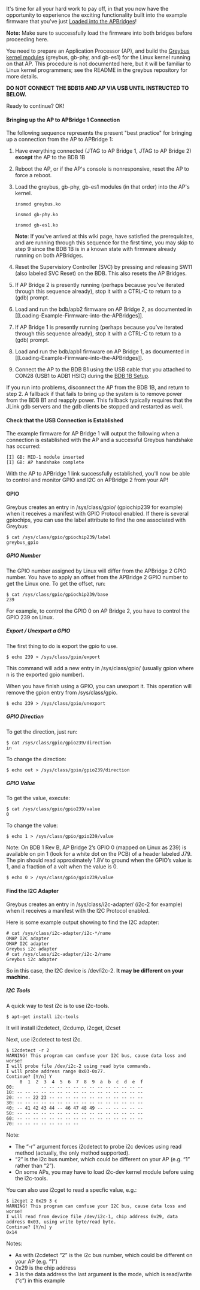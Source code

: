 It's time for all your hard work to pay off, in that you now have the opportunity to experience the exciting functionality built into the example firmware that you've just [Loaded into the APBridges](Loading-Example-Firmware-into-the-APBridges)!

**Note:** Make sure to successfully load the firmware into both bridges before proceeding here.

You need to prepare an Application Processor (AP), and build the [Greybus kernel modules](https://github.com/projectara/greybus) (greybus, gb-phy, and gb-es1) for the Linux kernel running on that AP. This procedure is not documented here, but it will be familiar to Linux kernel programmers; see the README in the greybus repository for more details.

**DO NOT CONNECT THE BDB1B AND AP VIA USB UNTIL INSTRUCTED TO BELOW.**

Ready to continue?  OK!

#### Bringing up the AP to APBridge 1 Connection

The following sequence represents the present "best practice" for bringing up a connection from the AP to APBridge 1:

1. Have everything connected (JTAG to AP Bridge 1, JTAG to AP Bridge 2) **except** the AP to the BDB 1B
2. Reboot the AP, or if the AP's console is nonresponsive, reset the AP to force a reboot.
3. Load the greybus, gb-phy, gb-es1 modules (in that order) into the AP's kernel.

    ```insmod greybus.ko```

    ```insmod gb-phy.ko```

    ```insmod gb-es1.ko```
 
    **Note**: If you've arrived at this wiki page, have satisfied the prerequisites, and are running through this sequence for the first time, you may skip to step 9 since the BDB 1B is in a known state with firmware already running on both APBridges.

4. Reset the Supervisiory Controller (SVC) by pressing and releasing SW11 (also labeled SVC Reset) on the BDB.  This also resets the AP Bridges.
5. If AP Bridge 2 is presently running (perhaps because you’ve iterated through this sequence already), stop it with a CTRL-C to return to a (gdb) prompt.
6. Load and run the bdb/apb2 firmware on AP Bridge 2, as documented in [[Loading-Example-Firmware-into-the-APBridges]].
7. If AP Bridge 1 is presently running (perhaps because you’ve iterated through this sequence already), stop it with a CTRL-C to return to a (gdb) prompt.
8. Load and run the bdb/apb1 firmware on AP Bridge 1, as documented in [[Loading-Example-Firmware-into-the-APBridges]].
9. Connect the AP to the BDB B1 using the USB cable that you attached to CON28 (USB1 to ADB1 HSIC) during 
the [BDB 1B Setup](Big-Development-Board-(BDB)-Version-1-Rev-B-Orientation-and-Setup).

If you run into problems, disconnect the AP from the BDB 1B, and return to step 2.  A fallback if that fails to bring up the system is to remove power from the BDB B1 and reapply power.  This fallback typically requires that the JLink gdb servers and the gdb clients be stopped and restarted as well.

#### Check that the USB Connection is Established

The example firmware for AP Bridge 1 will output the following when a connection is established with the AP and a successful Greybus handshake has occurred:
````
[I] GB: MID-1 module inserted                                              	 
[I] GB: AP handshake complete  	
````
With the AP to APBridge 1 link successfully established, you'll now be able to control and monitor GPIO and I2C on APBridge 2 from your AP!

#### GPIO

Greybus creates an entry in /sys/class/gpio/ (gpiochip239 for example) when it receives a manifest with GPIO Protocol enabled.  If there is several gpiochips, you can use the label attribute to find the one associated with Greybus:

    $ cat /sys/class/gpio/gpiochip239/label  
    greybus_gpio


##### GPIO Number
The GPIO number assigned by Linux will differ from the APBridge 2 GPIO number.
You have to apply an offset from the APBridge 2 GPIO number to get the Linux one.
To get the offset, run:

    $ cat /sys/class/gpio/gpiochip239/base  
    239

For example, to control the GPIO 0 on AP Bridge 2, you have to control the GPIO 239 on Linux.

##### Export / Unexport a GPIO
The first thing to do is export the gpio to use.

    $ echo 239 > /sys/class/gpio/export  

This command will add a new entry in /sys/class/gpio/ (usually gpion where n is the exported gpio number).

When you have finish using a GPIO, you can unexport it. This operation will remove the gpion entry from /sys/class/gpio.
    
    $ echo 239 > /sys/class/gpio/unexport

##### GPIO Direction
To get the direction, just run:

    $ cat /sys/class/gpio/gpio239/direction  
    in

To change the direction:

    $ echo out > /sys/class/gpio/gpio239/direction


##### GPIO Value
To get the value, execute:

    $ cat /sys/class/gpio/gpio239/value  
    0

To change the value:

    $ echo 1 > /sys/class/gpio/gpio239/value
Note: On BDB 1 Rev B, AP Bridge 2’s GPIO 0 (mapped on Linux as 239) is available on pin 1 (look for a white dot on the PCB) of a header labeled J79.  The pin should read approximately 1.8V to ground when the GPIO’s value is 1, and a fraction of a volt when the value is 0.

    $ echo 0 > /sys/class/gpio/gpio239/value

#### Find the I2C Adapter

Greybus creates an entry in /sys/class/i2c-adapter/ (i2c-2 for example) when it receives a manifest with the I2C Protocol enabled. 

Here is some example output showing to find the I2C adapter:

    # cat /sys/class/i2c-adapter/i2c-*/name
    OMAP I2C adapter
    OMAP I2C adapter
    Greybus i2c adapter
    # cat /sys/class/i2c-adapter/i2c-2/name
    Greybus i2c adapter

So in this case, the I2C device is /dev/i2c-2. **It may be different on your machine.**

##### I2C Tools
A quick way to test i2c is to use i2c-tools.

    $ apt-get install i2c-tools  

It will install i2cdetect, i2cdump, i2cget, i2cset

Next, use i2cdetect to test i2c. 
````
$ i2cdetect -r 2
WARNING! This program can confuse your I2C bus, cause data loss and worse!
I will probe file /dev/i2c-2 using read byte commands.
I will probe address range 0x03-0x77.
Continue? [Y/n] Y
     0  1  2  3  4  5  6  7  8  9  a  b  c  d  e  f
00:          -- -- -- -- -- -- -- -- -- -- -- -- -- 
10: -- -- -- -- -- -- -- -- -- -- -- -- -- -- -- -- 
20: -- -- 22 23 -- -- -- -- -- -- -- -- -- -- -- -- 
30: -- -- -- -- -- -- -- -- -- -- -- -- -- -- -- -- 
40: -- 41 42 43 44 -- 46 47 48 49 -- -- -- -- -- -- 
50: -- -- -- -- -- -- -- -- -- -- -- -- -- -- -- -- 
60: -- -- -- -- -- -- -- -- -- -- -- -- -- -- -- -- 
70: -- -- -- -- -- -- -- --                         
````
Note: 
* The “-r” argument forces i2cdetect to probe i2c devices using read method (actually, the only method supported).
* “2” is the i2c bus number, which could be different on your AP (e.g. “1” rather than “2”).
* On some APs, you may have to load i2c-dev kernel module before using the i2c-tools.

You can also use i2cget to read a specfic value, e.g.:
````
$ i2cget 2 0x29 3 c                                 
WARNING! This program can confuse your I2C bus, cause data loss and worse!      
I will read from device file /dev/i2c-1, chip address 0x29, data address 0x03, using write byte/read byte.                                           
Continue? [Y/n] y                                                           
0x14
````
Notes:
* As with i2cdetect “2” is the i2c bus number, which could be different on your AP (e.g. “1”)
* 0x29 is the chip address
* 3 is the data address
the last argument is the mode, which is read/write (“c”) in this example
                         

